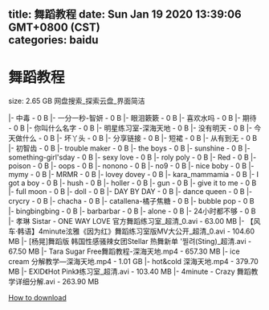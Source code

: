 
title: 舞蹈教程
date: Sun Jan 19 2020 13:39:06 GMT+0800 (CST)    
categories: baidu
---

# 舞蹈教程
size: 2.65 GB
 网盘搜索_探索云盘_界面简洁
 
|- 中毒 - 0 B
|- 一分一秒-智妍 - 0 B
|- 眼泪簌簌 - 0 B
|- 喜欢水吗 - 0 B
|- 期待 - 0 B
|- 你叫什么名字 - 0 B
|- 明星练习室-深海天地 - 0 B
|- 没有明天 - 0 B
|- 今天做什么 - 0 B
|- 坏丫头 - 0 B
|- 分享链接 - 0 B
|- 短裙 - 0 B
|- 从有到无 - 0 B
|- 初智齿 - 0 B
|- trouble maker - 0 B
|- the boys - 0 B
|- sunshine - 0 B
|- something-girl'sday - 0 B
|- sexy love - 0 B
|- roly poly - 0 B
|- Red - 0 B
|- poison - 0 B
|- oops - 0 B
|- nonono - 0 B
|- no9 - 0 B
|- nice boby - 0 B
|- mymy - 0 B
|- MRMR - 0 B
|- lovey dovey - 0 B
|- kara_mammamia - 0 B
|- I got a boy - 0 B
|- hush - 0 B
|- holler - 0 B
|- gun - 0 B
|- give it to me - 0 B
|- full moon - 0 B
|- doll - 0 B
|- DAY BY DAY - 0 B
|- dance queen - 0 B
|- crycry - 0 B
|- chacha - 0 B
|- catallena-橘子焦糖 - 0 B
|- bubble pop - 0 B
|- bingbingbing - 0 B
|- barbarbar - 0 B
|- alone - 0 B
|- 24小时都不够 - 0 B
|- 孝琳 Sistar - ONE WAY LOVE  官方舞蹈练习室_超清_0.avi - 63.00 MB
|- 【风车·韩语】4minute泫雅《因为红》舞蹈练习室版MV大公开_超清_0.avi - 104.60 MB
|- [杨晃]舞蹈版 韩国性感骚辣女团Stellar  热舞新单 '찔려(Sting)_超清.avi - 67.50 MB
|- Tara Sugar Free舞蹈教程-深海天地.mp4 - 657.30 MB
|- ice cream 分解教学—深海天地.mp4 - 1.01 GB
|- hot&cold 深海天地.mp4 - 379.70 MB
|- EXID《Hot Pink》练习室_超清.avi - 103.40 MB
|- 4minute - Crazy 舞蹈教学详细分解.avi - 263.90 MB

[How to download](https://bpcam.bemobtrk.com/go/2ceec3aa-1ca2-46d6-b9ff-aaa5c184517c?jno=114)